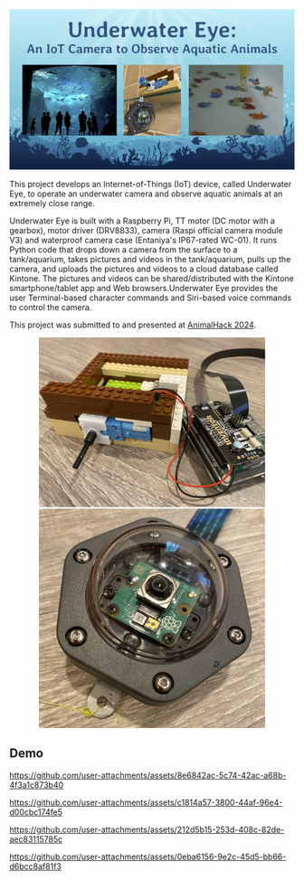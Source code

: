 <p align="center">
  <img src="images/logo.jpg" width="700">
</p>

This project develops an Internet-of-Things (IoT) device, called Underwater Eye, to operate an underwater camera and observe aquatic animals at an extremely close range. 

Underwater Eye is built with a Raspberry Pi, TT motor (DC motor with a gearbox), motor driver (DRV8833), camera (Raspi official camera module V3) and waterproof camera case (Entaniya's IP67-rated WC-01). It runs Python code that drops down a camera from the surface to a tank/aquarium, takes pictures and videos in the tank/aquarium, pulls up the camera, and uploads the pictures and videos to a cloud database called Kintone. The pictures and videos can be shared/distributed with the Kintone smartphone/tablet app and Web browsers.Underwater Eye provides the user Terminal-based character commands and Siri-based voice commands to control the camera. 

This project was submitted to and presented at [AnimalHack 2024](https://animalhack.org/ah24/). 

<p align="center">
  <img src="images/hw-assembly.jpg" width="400"><br>
  <img src="images/camera.jpg" width="400">
</p>



## Demo

https://github.com/user-attachments/assets/8e6842ac-5c74-42ac-a68b-4f3a1c873b40

https://github.com/user-attachments/assets/c1814a57-3800-44af-96e4-d00cbc174fe5

https://github.com/user-attachments/assets/212d5b15-253d-408c-82de-aec83115785c

https://github.com/user-attachments/assets/0eba6156-9e2c-45d5-bb66-d6bcc8af81f3


